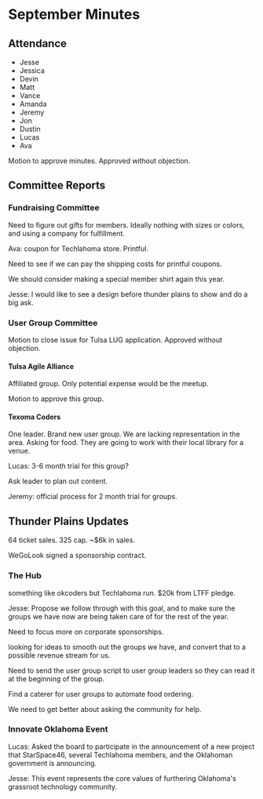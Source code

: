 # September Minutes

## Attendance
* Jesse
* Jessica
* Devin
* Matt
* Vance
* Amanda
* Jeremy
* Jon
* Dustin
* Lucas
* Ava

Motion to approve minutes. Approved without objection.

## Committee Reports

### Fundraising Committee
Need to figure out gifts for members. Ideally nothing with sizes or colors, and using a company for fulfillment. 

Ava: coupon for Techlahoma store. Printful. 

Need to see if we can pay the shipping costs for printful coupons.

We should consider making a special member shirt again this year.

Jesse: I would like to see a design before thunder plains to show and do a big ask.

### User Group Committee


Motion to close issue for Tulsa LUG application. Approved without objection.

#### Tulsa Agile Alliance

Affiliated group. Only potential expense would be the meetup.

Motion to approve this group. 

#### Texoma Coders

One leader. Brand new user group. We are lacking representation in the area. Asking for food. They are going to work with their local library for a venue.

Lucas: 3-6 month trial for this group?

Ask leader to plan out content.

Jeremy: official process for 2 month trial for groups.



## Thunder Plains Updates

64 ticket sales. 325 cap. ~$6k in sales. 

WeGoLook signed a sponsorship contract.


### The Hub

something like okcoders but Techlahoma run. $20k from LTFF pledge. 

Jesse: Propose we follow through with this goal, and to make sure the groups we have now are being taken care of for the rest of the year.

Need to focus more on corporate sponsorships.

looking for ideas to smooth out the groups we have, and convert that to a possible revenue stream for us. 

Need to send the user group script to user group leaders so they can read it at the beginning of the group. 

Find a caterer for user groups to automate food ordering.

We need to get better about asking the community for help.

### Innovate Oklahoma Event

Lucas: Asked the board to participate in the announcement of a new project that StarSpace46, several Techlahoma members, and the Oklahoman government is announcing.

Jesse: This event represents the core values of furthering Oklahoma's grassroot technology community.
